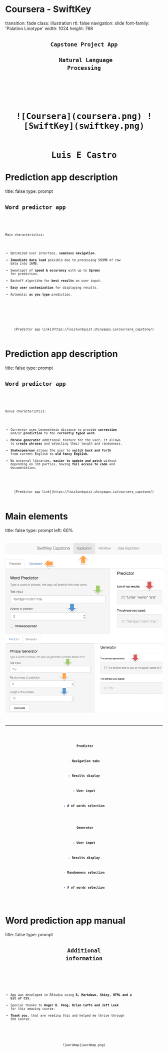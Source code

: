 Coursera - SwiftKey
========================================================
transition: fade
class: illustration
rtl: false
navigation: slide
font-family: 'Palatino Linotype'
width: 1024
height: 768
<code><h2><center>Capstone Project App<br><br>
Natural Language Processing<h2><br>
<center>![Coursera](coursera.png) ![SwiftKey](swiftkey.png)</center><br>
Luis E Castro</center></code>


Prediction app description
========================================================
title: false
type: prompt
<code><justify><h2>Word predictor app</h2>
<small>

Main characteristics:

- Optimized user interface, <b>seamless navigation</b>.
- <b>Immediate data load</b> possible due to processing 583MB of raw data into 16MB.
- Sweetspot of <b>speed & accurancy</b> with up to <b>3grams</b> for prediction.
- Backoff algorithm for <b>best results</b> on user input.
- <b>Easy user customization</b> for displaying results.
- Automatic <b>as you type</b> prediction.

</justify>
<br>
<center>
[Predictor app link](https://luislundquist.shinyapps.io/coursera_capstone/)</center>
</code></small>




Prediction app description
========================================================
title: false
type: prompt
<code><justify><h2>Word predictor app</h2>
<small>

Bonus characteristics:

- Corrector uses Levenshtein distance to provide <b>correction</b> and/or <b>prediction</b> to the <b>currently typed word</b>. 
- <b>Phrase generator</b> additional feature for the user, it allows to <b>create phrases</b> and selecting their length and randomness.
- <b>Shakespearean</b> allows the user to <b>switch back and forth</b> from current English to <b>old fancy English.</b>
- No external libraries, <b>easier to update and patch</b> without depending on 3rd parties, having <b>full access to code</b> and documentation.

</justify>
<center>
[Predictor app link](https://luislundquist.shinyapps.io/coursera_capstone/)</center>
</code></small>



Main elements
========================================================
title: false
type: prompt
left: 60%
<code><center>
<small>
![predictor](screen4.png)
![generator](screen5.png)

***
<br><br>
<b>Predictor

<font color="orange">- </font>Navigation tabs

<font color="red">- </font>Results display

<font color="green">- </font>User input

<font color="blue">- </font># of words selection

<br><br>
Generator

<font color="green">- </font>User input

<font color="red">- </font>Results display

<font color="orange">- </font>Randomness selection

<font color="blue">- </font># of words selection</b>



</small>
</code>
</center>



Word prediction app manual
========================================================
title: false
type: prompt
<code><center><h2>Additional information</h2>
<small></center>
<justify>
- App was developed in RStudio using <b>R, Markdown, Shiny, HTML and a bit of CSS.</b>
- Special thanks to <b>Roger D. Peng, Brian Caffo and Jeff Leek</b> for this amazing course.
- <b>Thank you</b>, that are reading this and helped me thrive through the course.
</justify>


<center>![wordmap](wordmap.png)</center>

</small></code>
